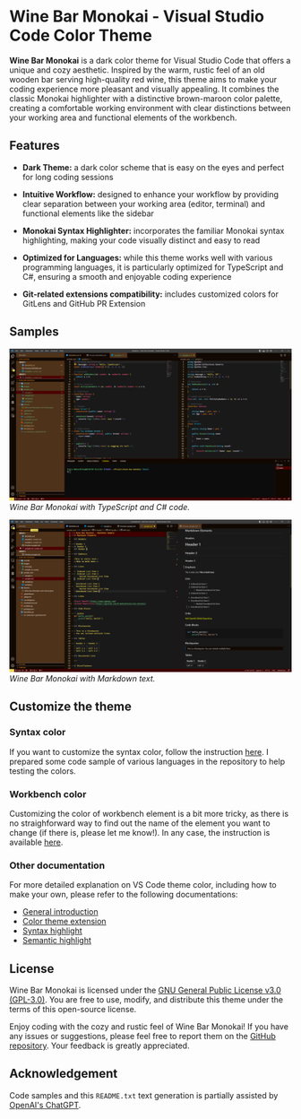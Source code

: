 # Wine Bar Monokai - Visual Studio Code Color Theme

**Wine Bar Monokai** is a dark color theme for Visual Studio Code that offers a unique and cozy aesthetic. Inspired by the warm, rustic feel of an old wooden bar serving high-quality red wine, this theme aims to make your coding experience more pleasant and visually appealing. It combines the classic Monokai highlighter with a distinctive brown-maroon color palette, creating a comfortable working environment with clear distinctions between your working area and functional elements of the workbench.

## Features

- **Dark Theme:** a dark color scheme that is easy on the eyes and perfect for long coding sessions

- **Intuitive Workflow:** designed to enhance your workflow by providing clear separation between your working area (editor, terminal) and functional elements like the sidebar

- **Monokai Syntax Highlighter:** incorporates the familiar Monokai syntax highlighting, making your code visually distinct and easy to read

- **Optimized for Languages:** while this theme works well with various programming languages, it is particularly optimized for TypeScript and C#, ensuring a smooth and enjoyable coding experience

- **Git-related extensions compatibility:** includes customized colors for GitLens and GitHub PR Extension


## Samples


   ![TypeScript and C# Sample](images/sample_ts_cs.png)
   *Wine Bar Monokai with TypeScript and C# code.*


   ![Markdown Sample](images/sample_md.png)
   *Wine Bar Monokai with Markdown text.*



## Customize the theme
### Syntax color
If you want to customize the syntax color, follow the instruction [here](https://code.visualstudio.com/api/extension-guides/color-theme). I prepared some code sample of various languages in the repository to help testing the colors.

### Workbench color
Customizing the color of workbench element is a bit more tricky, as there is no straighforward way to find out the name of the element you want to change (if there is, please let me know!). In any case, the instruction is available [here](https://code.visualstudio.com/api/extension-guides/color-theme#workbench-colors).

### Other documentation
For more detailed explanation on VS Code theme color, including how to make your own, please refer to the following documentations:
- [General introduction](https://code.visualstudio.com/api/references/theme-color)
- [Color theme extension](https://code.visualstudio.com/api/extension-guides/color-theme)
- [Syntax highlight](https://code.visualstudio.com/api/language-extensions/syntax-highlight-guide)
- [Semantic highlight](https://code.visualstudio.com/api/language-extensions/semantic-highlight-guide)

## License

Wine Bar Monokai is licensed under the [GNU General Public License v3.0 (GPL-3.0)](LICENSE.txt). You are free to use, modify, and distribute this theme under the terms of this open-source license.

Enjoy coding with the cozy and rustic feel of Wine Bar Monokai! If you have any issues or suggestions, please feel free to report them on the [GitHub repository](https://github.com/d-mahard/wine-bar-monokai). Your feedback is greatly appreciated.

## Acknowledgement

Code samples and this `README.txt` text generation is partially assisted by  [OpenAI's ChatGPT](https://chat.openai.com/).
